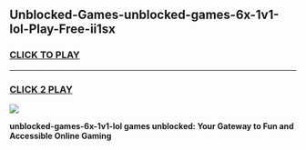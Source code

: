 
## Unblocked-Games-unblocked-games-6x-1v1-lol-Play-Free-ii1sx
<h3>
<a href="https://premium76.site?title=unblocked-games-6x-1v1-lol&ref=20M">CLICK TO PLAY</a></h3>
<hr>

<h3>
<a href="https://premium76.site?title=unblocked-games-6x-1v1-lol&ref=20M">CLICK 2 PLAY</a>
  
</h3>

<a href="https://premium76.site?title=unblocked-games-6x-1v1-lol&ref=19M"><img src="https://clearcache.store/games.png"></a>


**unblocked-games-6x-1v1-lol games unblocked: Your Gateway to Fun and Accessible Online Gaming**
